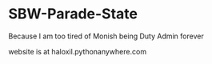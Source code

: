 # SBW-Parade-State
Because I am too tired of Monish being Duty Admin forever

website is at haloxil.pythonanywhere.com
